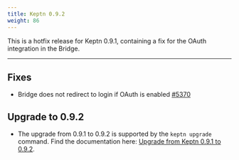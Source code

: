 ```yaml
---
title: Keptn 0.9.2
weight: 86
---
```



This is a hotfix release for Keptn 0.9.1, containing a fix for the OAuth integration in the Bridge.

---

## Fixes

- Bridge does not redirect to login if OAuth is enabled  [#5370](https://github.com/keptn/keptn/issues/5370)



## Upgrade to 0.9.2

- The upgrade from 0.9.1 to 0.9.2 is supported by the `keptn upgrade` command. Find the documentation here: [Upgrade from Keptn 0.9.1 to 0.9.2](https://v1.keptn.sh/docs/0.9.x/operate/upgrade/#upgrade-from-keptn-0-9-1-to-0-9-2).
